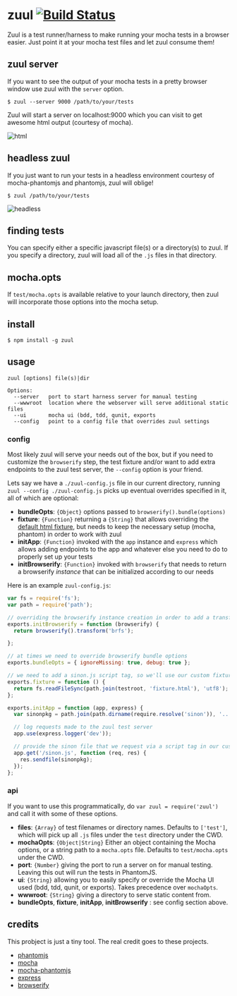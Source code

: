 # zuul [![Build Status](https://travis-ci.org/shtylman/zuul.png)](https://travis-ci.org/shtylman/zuul)

Zuul is a test runner/harness to make running your mocha tests in a browser easier. Just point it at your mocha test files and let zuul consume them!

## zuul server

If you want to see the output of your mocha tests in a pretty browser window use zuul with the ```server``` option.

```shell
$ zuul --server 9000 /path/to/your/tests
```

Zuul will start a server on localhost:9000 which you can visit to get awesome html output (courtesy of mocha).

![html](https://raw.github.com/shtylman/zuul/master/img/html.png)

## headless zuul

If you just want to run your tests in a headless environment courtesy of mocha-phantomjs and phantomjs, zuul will oblige!

```shell
$ zuul /path/to/your/tests
```

![headless](https://raw.github.com/shtylman/zuul/master/img/headless.png)

## finding tests

You can specify either a specific javascript file(s) or a directory(s) to zuul. If you specify a directory, zuul will load all of the ```.js``` files in that directory.

## mocha.opts

If ```test/mocha.opts``` is available relative to your launch directory, then zuul will incorporate those options into the mocha setup.

## install

```shell
$ npm install -g zuul
```

## usage

```
zuul [options] file(s)|dir

Options:
  --server   port to start harness server for manual testing
  --wwwroot  location where the webserver will serve additional static files
  --ui       mocha ui (bdd, tdd, qunit, exports
  --config   point to a config file that overrides zuul settings
```

### config

Most likely zuul will serve your needs out of the box, but if you need to customize the `browserify` step, the
test fixture and/or want to add extra endpoints to the zuul test server, the `--config` option is your friend.

Lets say we have a `./zuul-config.js` file in our current directory, running `zuul --config ./zuul-config.js` picks up
eventual overrides specified in it, all of which are optional:

- **bundleOpts**: `{Object}` options passed to `browserify().bundle(options)`
- **fixture**: `{Function}` returning a `{String}` that allows overriding the [default html
  fixture](https://github.com/shtylman/zuul/blob/master/fixtures/index.html), but needs to keep the necessary setup
  (mocha, phantom) in order to work with zuul
- **initApp**: `{Function}` invoked with the `app` instance and `express` which allows adding endpoints to the app and
  whatever else you need to do to properly set up your tests
- **initBrowserify**: `{Function}` invoked with `browserify` that needs to return a browserify *instance* that can be initialized according to our needs

Here is an example `zuul-config.js`:

```js
var fs = require('fs');
var path = require('path');

// overriding the browserify instance creation in order to add a transform
exports.initBrowserify = function (browserify) {
  return browserify().transform('brfs');

};

// at times we need to override browserify bundle options
exports.bundleOpts = { ignoreMissing: true, debug: true };

// we need to add a sinon.js script tag, so we'll use our custom fixture
exports.fixture = function () {
  return fs.readFileSync(path.join(testroot, 'fixture.html'), 'utf8');
};

exports.initApp = function (app, express) {
  var sinonpkg = path.join(path.dirname(require.resolve('sinon')), '..', 'pkg', 'sinon.js');

  // log requests made to the zuul test server
  app.use(express.logger('dev'));

  // provide the sinon file that we request via a script tag in our custom fixture
  app.get('/sinon.js', function (req, res) {
    res.sendfile(sinonpkg);
  });
};
```

### api

If you want to use this programmatically, do `var zuul = require('zuul')` and call it with some of these options.

- **files**: `{Array}` of test filenames or directory names. Defaults to `['test']`, which will pick up all `.js` files under the `test` directory under the CWD.
- **mochaOpts**: `{Object|String}` Either an object containing the Mocha options, or a string path to a `mocha.opts` file. Defaults to `test/mocha.opts` under the CWD.
- **port**: `{Number}` giving the port to run a server on for manual testing. Leaving this out will run the tests in PhantomJS.
- **ui**: `{String}` allowing you to easily specify or override the Mocha UI used (bdd, tdd, qunit, or exports). Takes precedence over `mochaOpts`.
- **wwwroot**: `{String}` giving a directory to serve static content from.
- **bundleOpts**, **fixture**, **initApp**, **initBrowserify** : see config section above.

## credits

This probject is just a tiny tool. The real credit goes to these projects.

* [phantomjs](http://phantomjs.org/)
* [mocha](http://visionmedia.github.com/mocha/)
* [mocha-phantomjs](https://github.com/metaskills/mocha-phantomjs)
* [express](http://expressjs.com/)
* [browserify](https://github.com/substack/node-browserify)
